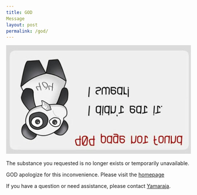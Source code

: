 ```yaml
---
title: GOD        
Message
layout: post
permalink: /god/
---
```


![GOD](/images/ooops.jpg)

The substance you requested is no longer exists or temporarily unavailable.

GOD apologize for this inconvenience. Please visit the [homepage](http://saticse.github.io/)

If you have a question or need assistance, please contact [Yamaraja](mailto:cs-sati@protonmail.com).
